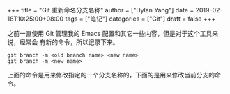 +++
title = "Git 重新命名分支名称"
author = ["Dylan Yang"]
date = 2019-02-18T10:25:00+08:00
tags = ["笔记"]
categories = ["Git"]
draft = false
+++

之前一直使用 Git 管理我的 Emacs 配置和其它一些内容，但是对于这个工具来说，经常会
有新的命令，所以记录下来。

```shell
git branch -m <old branch name> <new name>
git branch -m <new name>
```

上面的命令是用来修改指定的一个分支名称的，下面的是用来修改当前分支的命令。
